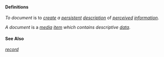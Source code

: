#### Definitions

*To document* is to *[create](https://github.com/gcassel/Modular-Organization-Terminology/blob/master/terms/create.md) a [persistent](https://github.com/gcassel/Modular-Organization-Terminology/blob/master/terms/persistent.md) [description](https://github.com/gcassel/Modular-Organization-Terminology/blob/master/terms/describe.md)* of *[perceived](https://github.com/gcassel/Modular-Organization-Terminology/blob/master/terms/perceive.md) [information](https://github.com/gcassel/Modular-Organization-Terminology/blob/master/terms/information.md)*.
		
*A document* is a *[media](https://github.com/gcassel/Modular-Organization-Terminology/blob/master/terms/media.md) [item](https://github.com/gcassel/Modular-Organization-Terminology/blob/master/terms/item.md) which contains descriptive [data](https://github.com/gcassel/Modular-Organization-Terminology/blob/master/terms/data.md)*.  

		
#### See Also

*[record](https://github.com/gcassel/Modular-Organization-Terminology/blob/master/terms/record.md)*
